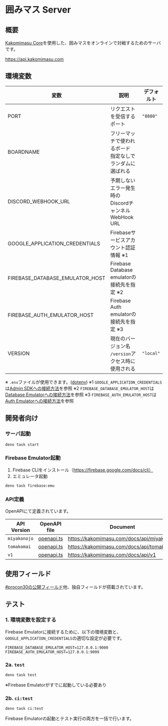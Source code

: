 # 囲みマス Server

## 概要

[Kakomimasu Core](https://github.com/codeforkosen/Kakomimasu)を使用した、囲みマスをオンラインで対戦するためのサーバです。

https://api.kakomimasu.com

## 環境変数

| 変数                            | 説明                                                         | デフォルト |
| ------------------------------- | ------------------------------------------------------------ | ---------- |
| PORT                            | リクエストを受信するポート                                   | `"8880"`   |
| BOARDNAME                       | フリーマッチで使われるボード<br>指定なしでランダムに選ばれる |            |
| DISCORD_WEBHOOK_URL             | 予期しないエラー発生時のDiscordチャンネルWebHook URL         |            |
| GOOGLE_APPLICATION_CREDENTIALS  | Firebaseサービスアカウント認証情報 ※1                        |            |
| FIREBASE_DATABASE_EMULATOR_HOST | Firebase Database emulatorの接続先を指定 ※2                  |            |
| FIREBASE_AUTH_EMULATOR_HOST     | Firebase Auth emulatorの接続先を指定 ※3                      |            |
| VERSION                         | 現在のバージョン名<br> `/version`アクセス時に使用される      | `"local"`  |

※ `.env`ファイルが使用できます。([dotenv](https://deno.land/std/dotenv/mod.ts))
※1
`GOOGLE_APPLICATION_CREDENTIALS`は[Admin SDKへの接続方法](https://firebase.google.com/docs/admin/setup?hl=ja#initialize_the_sdk_in_non-google_environments)を参照
※2
`FIREBASE_DATABASE_EMULATOR_HOST`は[Database Emulatorへの接続方法](https://firebase.google.com/docs/emulator-suite/connect_rtdb?hl=ja)を参照
※3
`FIREBASE_AUTH_EMULATOR_HOST`は[Auth Emulatorへの接続方法](https://firebase.google.com/docs/emulator-suite/connect_auth?hl=ja)を参照

## 開発者向け

### サーバ起動

```console
deno task start
```

### Firebase Emulator起動

1. Firebase CLIをインストール（https://firebase.google.com/docs/cli）
1. エミュレータ起動

```
deno task firebase:emu
```

### API定義

OpenAPIにて定義されています。

| API Version  | OpenAPI file                                | Document                                   |
| ------------ | ------------------------------------------- | ------------------------------------------ |
| `miyakonojo` | [openapi.ts](./miyakonojo/parts/openapi.ts) | https://kakomimasu.com/docs/api/miyakonojo |
| `tomakomai`  | [openapi.ts](./tomakomai/parts/openapi.ts)  | https://kakomimasu.com/docs/api/tomakomai  |
| `v1`         | [openapi.ts](./v1/parts/openapi.ts)         | https://kakomimasu.com/docs/api/v1         |

## 使用フィールド

[#procon30の公開フィールド](http://www.procon.gr.jp/?p=76585)他、独自フィールドが搭載されています。

## テスト

### 1. 環境変数を設定する

Firebase
Emulatorに接続するために、以下の環境変数と、`GOOGLE_APPLICATION_CREDENTIALS`の適切な設定が必要です。

```
FIREBASE_DATABASE_EMULATOR_HOST=127.0.0.1:9000
FIREBASE_AUTH_EMULATOR_HOST=127.0.0.1:9099
```

### 2a. `test`

```
deno task test
```

※Firebase Emulatorがすでに起動している必要あり

### 2b. `ci:test`

```
deno task ci:test
```

Firebase Emulatorの起動とテスト実行の両方を一括で行います。
